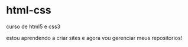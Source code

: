 # html-css
 curso de html5 e css3
 
 estou aprendendo a criar sites e agora vou gerenciar meus repositorios!
